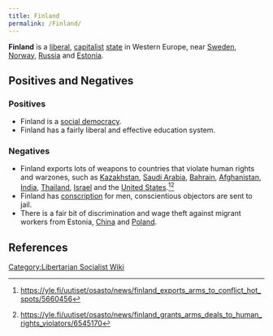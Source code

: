 ```yaml
---
title: Finland
permalink: /Finland/
---
```


**Finland** is a [liberal](Liberalism "wikilink"),
[capitalist](Capitalism "wikilink") [state](List_of_States "wikilink")
in Western Europe, near [Sweden](Sweden "wikilink"),
[Norway](Norway "wikilink"), [Russia](Russia "wikilink") and
[Estonia](Estonia "wikilink").

## Positives and Negatives

### Positives

- Finland is a [social democracy](Social_Democracy "wikilink").
- Finland has a fairly liberal and effective education system.

### Negatives

- Finland exports lots of weapons to countries that violate human rights
  and warzones, such as [Kazakhstan](Kazakhstan "wikilink"), [Saudi
  Arabia](Saudi_Arabia "wikilink"), [Bahrain](Bahrain "wikilink"),
  [Afghanistan](Afghanistan "wikilink"), [India](India "wikilink"),
  [Thailand](Thailand "wikilink"), [Israel](Israel "wikilink") and the
  [United States](United_States "wikilink").[^1][^2]
- Finland has [conscription](conscription "wikilink") for men,
  conscientious objectors are sent to jail.
- There is a fair bit of discrimination and wage theft against migrant
  workers from Estonia, [China](China "wikilink") and
  [Poland](Poland "wikilink").

## References

<references />

[Category:Libertarian Socialist
Wiki](Category:Libertarian_Socialist_Wiki "wikilink")

[^1]: <https://yle.fi/uutiset/osasto/news/finland_exports_arms_to_conflict_hot_spots/5660456>

[^2]: <https://yle.fi/uutiset/osasto/news/finland_grants_arms_deals_to_human_rights_violators/6545170>